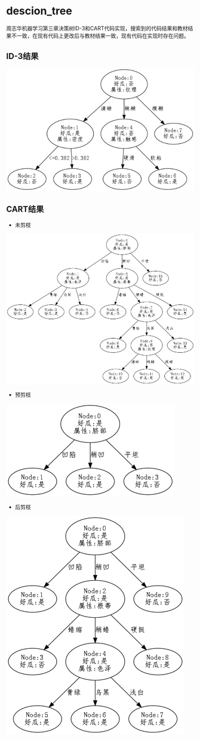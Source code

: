 # descion_tree
周志华机器学习第三章决策树ID-3和CART代码实现，搜索到的代码结果和教材结果不一致，在现有代码上更改后与教材结果一致，现有代码在实现时存在问题。

## ID-3结果

![Image text](https://github.com/XTWLP/descion_tree/blob/main/id-3/decision_tree_ID3.png)

## CART结果

+ 未剪枝

![Image text](https://github.com/XTWLP/descion_tree/blob/main/cart/decision_tree_full.png)

+ 预剪枝

![Image text](https://github.com/XTWLP/descion_tree/blob/main/cart/decision_tree_pre.png)

+ 后剪枝

![Image text](https://github.com/XTWLP/descion_tree/blob/main/cart/decision_tree_post.png)
